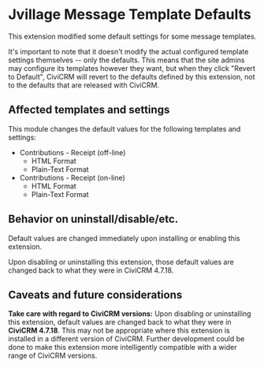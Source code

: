 # Jvillage Message Template Defaults

This extension modified some default settings for some message templates. 

It's important to note that it doesn't modify the actual configured template settings themselves -- only the defaults.  This means that the site admins may configure its templates however they want, but when they click "Revert to Default", CiviCRM will revert to the defaults defined by this extension, not to the defaults that are released with CiviCRM.

## Affected templates and settings 
This module changes the default values for the following templates and settings:

* Contributions - Receipt (off-line)
	* HTML Format
	* Plain-Text Format
* Contributions - Receipt (on-line)
	* HTML Format
	* Plain-Text Format


## Behavior on uninstall/disable/etc.
Default values are changed immediately upon installing or enabling this extension.

Upon disabling or uninstalling this extension, those default values are changed back to what they were in CiviCRM 4.7.18.

## Caveats and future considerations
**Take care with regard to CiviCRM versions:** Upon disabling or uninstalling this extension, default values are changed back to what they were in **CiviCRM 4.7.18**. This may not be appropriate where this extension is installed in a different  version of CiviCRM. Further development could be done to make this extension more intelligently compatible with a wider range of CiviCRM versions.
